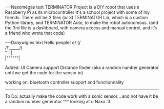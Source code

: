 
---Naxomégas text
TERMINATOR Project is a DIY robot that uses a Raspberry Pi as its microcontroller It's a school project with some of my friends. There will be 2 files (or 3) TERMINATOR Lib, which is a custom Python library, and TERMINATOR Auto, to make the robot autonomous. (and the 3rd file is a dashboard, with camera access and manual control, and it's a friend who wrote that code)

---Danywigles text
Hello people! o/
(_(               
/_/'_____/)       
"  |      |     
   |""""""|   

Added:
UI
Camera support
Distance finder (aka a random number generator until we get the code for the sensor in)

working on:
bluetooth controller support and functionnality

---

To Do:
actually make the code work with a sonic sensor... and not have it be a random number generator
^^^
looking at u Naxo :3